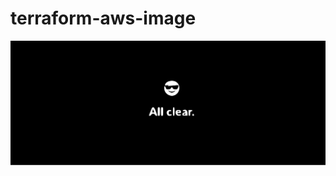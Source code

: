 # terraform-aws-image


<a href="#"><img src="https://raw.githubusercontent.com/yordanivh/terraform-aws-image/main/Screenshot-2024-06-26-at-12.28.24.svg" /></a>
